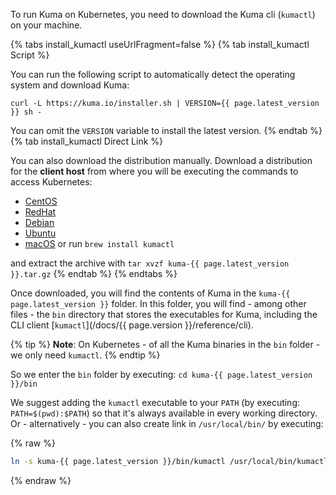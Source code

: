 To run Kuma on Kubernetes, you need to download the Kuma cli (`kumactl`) on your machine.

{% tabs install_kumactl useUrlFragment=false %}
{% tab install_kumactl Script %}

You can run the following script to automatically detect the operating system and download Kuma:

<div class="language-sh">
  <pre class="no-line-numbers"><code>curl -L https://kuma.io/installer.sh | VERSION={{ page.latest_version }} sh -</code></pre>
</div>

You can omit the `VERSION` variable to install the latest version. 
{% endtab %}
{% tab install_kumactl Direct Link %}

You can also download the distribution manually. Download a distribution for the **client host** from where you will be executing the commands to access Kubernetes:

* <a href="https://download.konghq.com/mesh-alpine/kuma-{{ page.latest_version }}-centos-amd64.tar.gz">CentOS</a>
* <a href="https://download.konghq.com/mesh-alpine/kuma-{{ page.latest_version }}-rhel-amd64.tar.gz">RedHat</a>
* <a href="https://download.konghq.com/mesh-alpine/kuma-{{ page.latest_version }}-debian-amd64.tar.gz">Debian</a>
* <a href="https://download.konghq.com/mesh-alpine/kuma-{{ page.latest_version }}-ubuntu-amd64.tar.gz">Ubuntu</a>
* <a href="https://download.konghq.com/mesh-alpine/kuma-{{ page.latest_version }}-darwin-amd64.tar.gz">macOS</a> or run `brew install kumactl`

and extract the archive with `tar xvzf kuma-{{ page.latest_version }}.tar.gz`
{% endtab %}
{% endtabs %}

Once downloaded, you will find the contents of Kuma in the `kuma-{{ page.latest_version }}` folder. In this folder, you will find - among other files - the `bin` directory that stores the executables for Kuma, including the CLI client [`kumactl`](/docs/{{ page.version }}/reference/cli).

{% tip %}
**Note**: On Kubernetes - of all the Kuma binaries in the `bin` folder - we only need `kumactl`.
{% endtip %}

So we enter the `bin` folder by executing: `cd kuma-{{ page.latest_version }}/bin`

We suggest adding the `kumactl` executable to your `PATH` (by executing: `PATH=$(pwd):$PATH`) so that it's always available in every working directory. Or - alternatively - you can also create link in `/usr/local/bin/` by executing:

{% raw %}
```sh
ln -s kuma-{{ page.latest_version }}/bin/kumactl /usr/local/bin/kumactl
```
{% endraw %}

